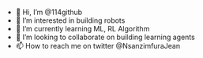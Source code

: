 - 👋 Hi, I’m @114github
- 👀 I’m interested in building robots 
- 🌱 I’m currently learning ML, RL Algorithm
- 💞️ I’m looking to collaborate on building learning agents
- 📫 How to reach me on twitter @NsanzimfuraJean


<!---
114github/114github is a ✨ special ✨ repository because its `README.md` (this file) appears on your GitHub profile.
You can click the Preview link to take a look at your changes.
--->
